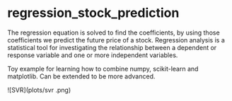 # regression_stock_prediction

The regression equation is solved to find the coefficients, by using those coefficients we predict the future price of a stock.
Regression analysis is a statistical tool for investigating the relationship between a dependent or response variable and one or more independent variables.

Toy example for learning how to combine numpy, scikit-learn and matplotlib. Can be extended to be more advanced.

![SVR](plots/svr .png)